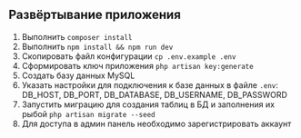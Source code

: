 ## Развёртывание приложения

1. Выполнить `composer install`
2. Выполнить `npm install && npm run dev`
3. Скопировать файл конфигурации `cp .env.example .env`
4. Сформировать ключ приложения `php artisan key:generate`
5. Создать базу данных MySQL
6. Указать настройки для подключения к базе данных в файле `.env`: DB_HOST, DB_PORT, DB_DATABASE, DB_USERNAME,
DB_PASSWORD
7. Запустить миграцию для создания таблиц в БД и заполнения их рыбой `php artisan migrate --seed`
8. Для доступа в админ панель необходимо зарегистрировать аккаунт

